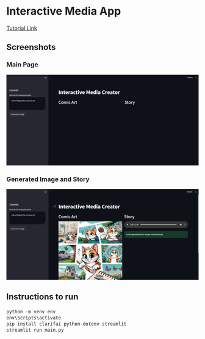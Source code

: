 # Interactive Media App
[Tutorial Link](https://lablab.ai/t/crafting-engaging-stories-with-ai-building-an-interactive-media-app)

## Screenshots
### Main Page
![Main Page](Screenshot-Before.jpg)

### Generated Image and Story
![Generated Image and Story](Screenshot-After.jpg)

## Instructions to run
```
python -m venv env
env\Scripts\activate 
pip install clarifai python-dotenv streamlit
streamlit run main.py
```